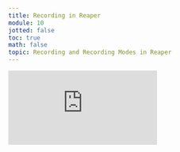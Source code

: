 ```yaml
---
title: Recording in Reaper
module: 10
jotted: false
toc: true
math: false
topic: Recording and Recording Modes in Reaper
---
```


<div class="embed-responsive embed-responsive-16by9"><iframe class="embed-responsive-item" src="https://www.youtube.com/embed/dE0FzeMJVNw" frameborder="0" allow="accelerometer; autoplay; encrypted-media; gyroscope; picture-in-picture" allowfullscreen></iframe></div>
